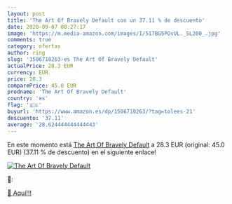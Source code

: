 ```yaml
---
layout: post
title: 'The Art Of Bravely Default con un 37.11 % de descuento'
date: 2020-09-07 08:27:17
image: 'https://m.media-amazon.com/images/I/517BG5POvUL._SL200_.jpg'
comments: true
category: ofertas
author: ring
slug: '1506710263-es The Art Of Bravely Default'
actualPrice: 28.3 EUR
currency: EUR
price: 28.3
comparePrice: 45.0 EUR
prodname: 'The Art Of Bravely Default'
country: 'es'
flag: '🇪🇸'
buyurl: 'https://www.amazon.es/dp/1506710263/?tag=tolees-21'
descuento: '37.11'
average: '28.624444444444443'
---
```


En este momento está [The Art Of Bravely Default](https://www.amazon.es/dp/1506710263/?tag=tolees-21) a 28.3 EUR (original: 45.0 EUR) (37.11 %  de descuento) en el siguiente enlace!

[![The Art Of Bravely Default](https://m.media-amazon.com/images/I/517BG5POvUL._SL200_.jpg)](https://www.amazon.es/dp/1506710263/?tag=tolees-21)

🔎:


[🛒 Aquí!!!](https://www.amazon.es/dp/1506710263/?tag=tolees-21)
